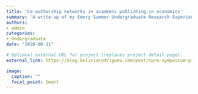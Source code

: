 ```yaml
---
title: 'Co-authorship networks in academic publishing in economics'
summary: 'A write-up of my Emory Summer Undergraduate Research Experience virtual symposium poster presentation'
authors:
- admin
categories:
- Undergraduate
date: "2020-08-11"

# Optional external URL for project (replaces project detail page).
external_link: https://blog.beliciarodriguez.com/post/sure-symposium-presentation/

image:
  caption: ""
  focal_point: Smart
---
```


